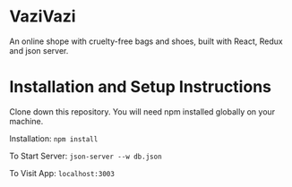 # VaziVazi
An online shope with cruelty-free bags and shoes, built with React, Redux and json server. 

# Installation and Setup Instructions
Clone down this repository. You will need npm installed globally on your machine.

Installation:
`npm install`

To Start Server:
`json-server --w db.json`

To Visit App:
`localhost:3003`

